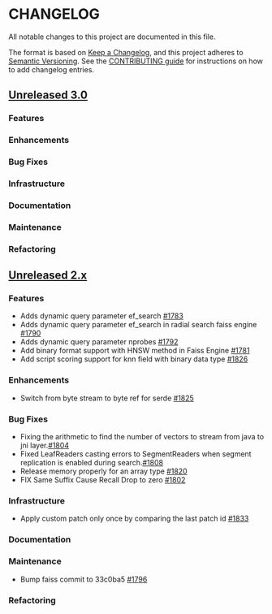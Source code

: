 # CHANGELOG
All notable changes to this project are documented in this file.

The format is based on [Keep a Changelog](https://keepachangelog.com/en/1.0.0/), and this project adheres to [Semantic Versioning](https://semver.org/spec/v2.0.0.html). See the [CONTRIBUTING guide](./CONTRIBUTING.md#Changelog) for instructions on how to add changelog entries.

## [Unreleased 3.0](https://github.com/opensearch-project/k-NN/compare/2.x...HEAD)
### Features
### Enhancements
### Bug Fixes 
### Infrastructure
### Documentation
### Maintenance
### Refactoring

## [Unreleased 2.x](https://github.com/opensearch-project/k-NN/compare/2.15...2.x)
### Features
* Adds dynamic query parameter ef_search [#1783](https://github.com/opensearch-project/k-NN/pull/1783)
* Adds dynamic query parameter ef_search in radial search faiss engine [#1790](https://github.com/opensearch-project/k-NN/pull/1790)
* Adds dynamic query parameter nprobes [#1792](https://github.com/opensearch-project/k-NN/pull/1792)
* Add binary format support with HNSW method in Faiss Engine [#1781](https://github.com/opensearch-project/k-NN/pull/1781)
* Add script scoring support for knn field with binary data type [#1826](https://github.com/opensearch-project/k-NN/pull/1826)
### Enhancements
* Switch from byte stream to byte ref for serde [#1825](https://github.com/opensearch-project/k-NN/pull/1825)
### Bug Fixes
* Fixing the arithmetic to find the number of vectors to stream from java to jni layer.[#1804](https://github.com/opensearch-project/k-NN/pull/1804)
* Fixed LeafReaders casting errors to SegmentReaders when segment replication is enabled during search.[#1808](https://github.com/opensearch-project/k-NN/pull/1808)
* Release memory properly for an array type [#1820](https://github.com/opensearch-project/k-NN/pull/1820)
* FIX Same Suffix Cause Recall Drop to zero [#1802](https://github.com/opensearch-project/k-NN/pull/1802)
### Infrastructure
* Apply custom patch only once by comparing the last patch id  [#1833](https://github.com/opensearch-project/k-NN/pull/1833)
### Documentation
### Maintenance
* Bump faiss commit to 33c0ba5 [#1796](https://github.com/opensearch-project/k-NN/pull/1796)
### Refactoring
